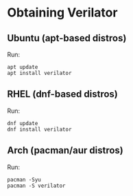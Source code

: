 # Obtaining Verilator

## Ubuntu (apt-based distros)

Run:
```console
apt update
apt install verilator
```

## RHEL (dnf-based distros)

Run:
```console
dnf update
dnf install verilator
```

## Arch (pacman/aur distros)

Run:
```console
pacman -Syu
pacman -S verilator
```
